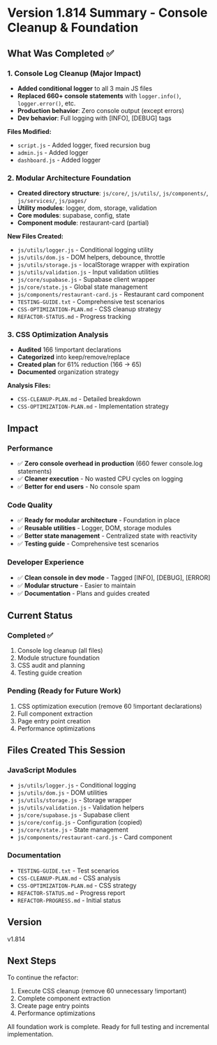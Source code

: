 # Version 1.814 Summary - Console Cleanup & Foundation

## What Was Completed ✅

### 1. Console Log Cleanup (Major Impact)
- **Added conditional logger** to all 3 main JS files
- **Replaced 660+ console statements** with `logger.info()`, `logger.error()`, etc.
- **Production behavior**: Zero console output (except errors)
- **Dev behavior**: Full logging with [INFO], [DEBUG] tags

**Files Modified:**
- `script.js` - Added logger, fixed recursion bug
- `admin.js` - Added logger  
- `dashboard.js` - Added logger

### 2. Modular Architecture Foundation
- **Created directory structure**: `js/core/`, `js/utils/`, `js/components/`, `js/services/`, `js/pages/`
- **Utility modules**: logger, dom, storage, validation
- **Core modules**: supabase, config, state
- **Component module**: restaurant-card (partial)

**New Files Created:**
- `js/utils/logger.js` - Conditional logging utility
- `js/utils/dom.js` - DOM helpers, debounce, throttle
- `js/utils/storage.js` - localStorage wrapper with expiration
- `js/utils/validation.js` - Input validation utilities
- `js/core/supabase.js` - Supabase client wrapper
- `js/core/state.js` - Global state management
- `js/components/restaurant-card.js` - Restaurant card component
- `TESTING-GUIDE.txt` - Comprehensive test scenarios
- `CSS-OPTIMIZATION-PLAN.md` - CSS cleanup strategy
- `REFACTOR-STATUS.md` - Progress tracking

### 3. CSS Optimization Analysis
- **Audited** 166 !important declarations
- **Categorized** into keep/remove/replace
- **Created plan** for 61% reduction (166 → 65)
- **Documented** organization strategy

**Analysis Files:**
- `CSS-CLEANUP-PLAN.md` - Detailed breakdown
- `CSS-OPTIMIZATION-PLAN.md` - Implementation strategy

## Impact

### Performance
- ✅ **Zero console overhead in production** (660 fewer console.log statements)
- ✅ **Cleaner execution** - No wasted CPU cycles on logging
- ✅ **Better for end users** - No console spam

### Code Quality
- ✅ **Ready for modular architecture** - Foundation in place
- ✅ **Reusable utilities** - Logger, DOM, storage modules
- ✅ **Better state management** - Centralized state with reactivity
- ✅ **Testing guide** - Comprehensive test scenarios

### Developer Experience
- ✅ **Clean console in dev mode** - Tagged [INFO], [DEBUG], [ERROR]
- ✅ **Modular structure** - Easier to maintain
- ✅ **Documentation** - Plans and guides created

## Current Status

### Completed ✅
1. Console log cleanup (all files)
2. Module structure foundation
3. CSS audit and planning
4. Testing guide creation

### Pending (Ready for Future Work)
1. CSS optimization execution (remove 60 !important declarations)
2. Full component extraction
3. Page entry point creation
4. Performance optimizations

## Files Created This Session

### JavaScript Modules
- `js/utils/logger.js` - Conditional logging
- `js/utils/dom.js` - DOM utilities
- `js/utils/storage.js` - Storage wrapper
- `js/utils/validation.js` - Validation helpers
- `js/core/supabase.js` - Supabase client
- `js/core/config.js` - Configuration (copied)
- `js/core/state.js` - State management
- `js/components/restaurant-card.js` - Card component

### Documentation
- `TESTING-GUIDE.txt` - Test scenarios
- `CSS-CLEANUP-PLAN.md` - CSS analysis
- `CSS-OPTIMIZATION-PLAN.md` - CSS strategy
- `REFACTOR-STATUS.md` - Progress report
- `REFACTOR-PROGRESS.md` - Initial status

## Version
v1.814

## Next Steps
To continue the refactor:
1. Execute CSS cleanup (remove 60 unnecessary !important)
2. Complete component extraction
3. Create page entry points  
4. Performance optimizations

All foundation work is complete. Ready for full testing and incremental implementation.

